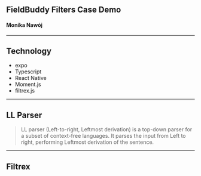 ## FieldBuddy Filters Case Demo
#### Monika Nawój

---

## Technology

* expo
* Typescript
* React Native
* Moment.js
* filtrex.js

---

## LL Parser

>LL parser (Left-to-right, Leftmost derivation) is a top-down parser for a subset of context-free languages. It parses the input from Left to right, performing Leftmost derivation of the sentence.

---
## Filtrex




